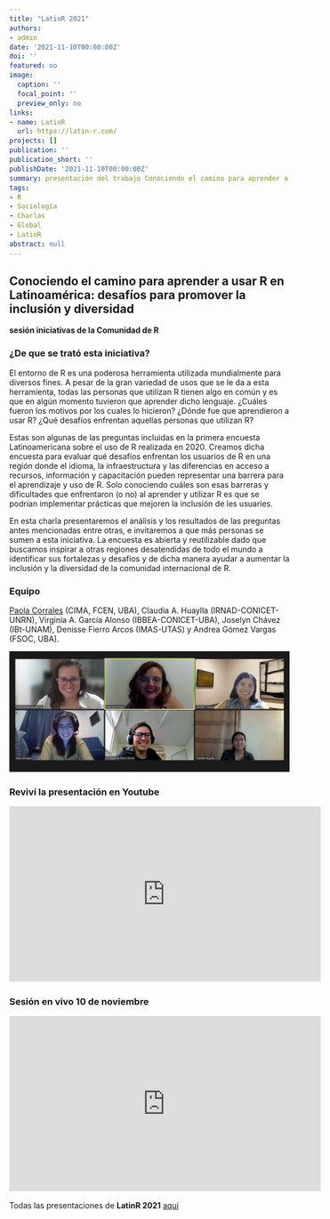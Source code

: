 ```yaml
---
title: "LatinR 2021"
authors: 
- admin
date: '2021-11-10T00:00:00Z'
doi: ''
featured: no
image:
  caption: ''
  focal_point: ''
  preview_only: no
links:
- name: LatinR
  url: https://latin-r.com/
projects: []
publication: ''
publication_short: ''
publishDate: '2021-11-10T00:00:00Z'
summary: presentación del trabajo Conociendo el camino para aprender a usar R en Latinoamérica
tags:
- R
- Sociología
- Charlas
- Global
- LatinR
abstract: null
---
```



## Conociendo el camino para aprender a usar R en Latinoamérica: desafíos para promover la inclusión y diversidad

__sesión iniciativas de la Comunidad de R__

### **¿De que se trató esta iniciativa?**

El entorno de R es una poderosa herramienta utilizada mundialmente para diversos fines. A pesar de la gran variedad de usos que se le da a esta herramienta, todas las personas que utilizan R tienen algo en común y es que en algún momento tuvieron que aprender dicho lenguaje. ¿Cuáles fueron los motivos por los cuales lo hicieron? ¿Dónde fue que aprendieron a usar R? ¿Qué desafíos enfrentan aquellas personas que utilizan R?

Estas son algunas de las preguntas incluidas en la primera encuesta Latinoamericana sobre el uso de R realizada en 2020. Creamos dicha encuesta para evaluar qué desafíos enfrentan los usuarios de R en una región donde el idioma, la infraestructura y las diferencias en acceso a recursos, información y capacitación pueden representar una barrera para el aprendizaje y uso de R. Solo conociendo cuáles son esas barreras y dificultades que enfrentaron (o no) al aprender y utilizar R es que se podrían implementar prácticas que mejoren la inclusión de les usuaries. 

En esta charla presentaremos el análisis y los resultados de las preguntas antes mencionadas entre otras, e invitaremos a que más personas se sumen a esta iniciativa. La encuesta es abierta y reutilizable dado que buscamos inspirar a otras regiones desatendidas de todo el mundo a identificar sus fortalezas y desafíos y de dicha manera ayudar a aumentar la inclusión y la diversidad de la comunidad internacional de R. 



### **Equipo**


[Paola Corrales](https://paocorrales.github.io/) (CIMA, FCEN, UBA),
Claudia A. Huaylla (IRNAD-CONICET-UNRN),
Virginia A. García Alonso (IBBEA-CONICET-UBA),
Joselyn Chávez (IBt-UNAM),
Denisse Fierro Arcos (IMAS-UTAS) y 
Andrea Gómez Vargas (FSOC, UBA).

![](images/equipo.jpg)


### Reviví la presentación en Youtube

<iframe width="560" height="315" src="https://www.youtube.com/embed/O31-2LHZDoM" title="YouTube video player" frameborder="0" allow="accelerometer; autoplay; clipboard-write; encrypted-media; gyroscope; picture-in-picture" allowfullscreen></iframe>


### Sesión en vivo 10 de noviembre

<iframe width="560" height="315" src="https://www.youtube.com/embed/4TCNocxRtwo?start=4670" title="YouTube video player" frameborder="0" allow="accelerometer; autoplay; clipboard-write; encrypted-media; gyroscope; picture-in-picture" allowfullscreen></iframe>

Todas las presentaciones de **LatinR 2021** [aquí](https://github.com/LatinR/presentaciones-LatinR2021) 
